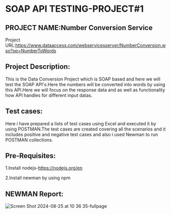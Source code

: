 # SOAP API TESTING-PROJECT#1

## PROJECT NAME:Number Conversion Service

Project URL:https://www.dataaccess.com/webservicesserver/NumberConversion.wso?op=NumberToWords

## Project Description:
This is the Data Conversion Project which is SOAP based and here we will test the SOAP API's.Here the numbers will be converted into words by using this API.Here we will focus on the response data and as well as functionality how API handles for different input datas.

## Test cases:
Here i have prepared a lists of test cases using Excel and executed it by using POSTMAN.The test cases are created covering all the scenarios and it includes positive and negative test cases and also i used Newman to run POSTMAN collections.

## Pre-Requisites:

1.Install nodejs-https://nodejs.org/en

2.Install newman by using npm

## NEWMAN Report:
![Screen Shot 2024-08-25 at 10 36 35-fullpage](https://github.com/user-attachments/assets/ce4eb9b6-3ac2-407c-8c62-df127848cc09)



